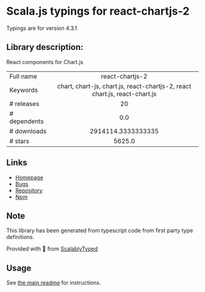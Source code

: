 
# Scala.js typings for react-chartjs-2

Typings are for version 4.3.1

## Library description:
React components for Chart.js

|                    |                 |
| ------------------ | :-------------: |
| Full name          | react-chartjs-2 |
| Keywords           | chart, chart-js, chart.js, react-chartjs-2, react chart.js, react-chart.js |
| # releases         | 20 |
| # dependents       | 0.0 |
| # downloads        | 2914114.3333333335 |
| # stars            | 5625.0 |

## Links
- [Homepage](https://github.com/reactchartjs/react-chartjs-2)
- [Bugs](https://github.com/reactchartjs/react-chartjs-2/issues)
- [Repository](https://github.com/reactchartjs/react-chartjs-2)
- [Npm](https://www.npmjs.com/package/react-chartjs-2)
    


## Note
This library has been generated from typescript code from first party type definitions.

Provided with :purple_heart: from [ScalablyTyped](https://github.com/oyvindberg/ScalablyTyped)

## Usage
See [the main readme](../../readme.md) for instructions.


